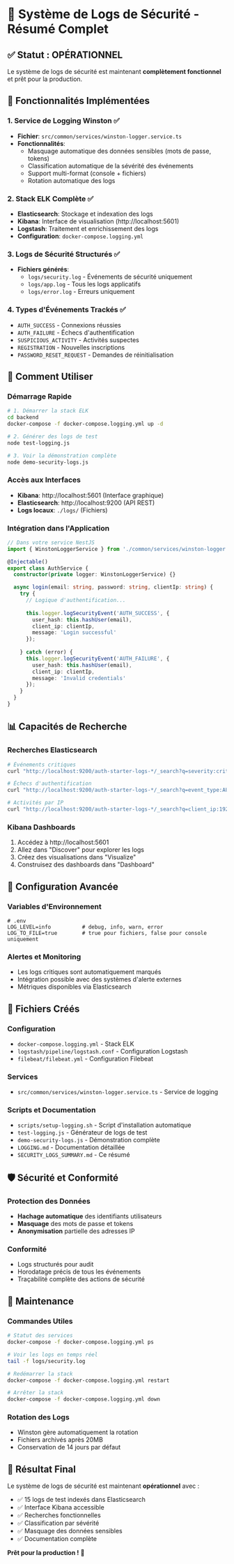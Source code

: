 # 🔐 Système de Logs de Sécurité - Résumé Complet

## ✅ Statut : OPÉRATIONNEL

Le système de logs de sécurité est maintenant **complètement fonctionnel** et prêt pour la production.

## 🎯 Fonctionnalités Implémentées

### 1. **Service de Logging Winston** ✅
- **Fichier**: `src/common/services/winston-logger.service.ts`
- **Fonctionnalités**:
  - Masquage automatique des données sensibles (mots de passe, tokens)
  - Classification automatique de la sévérité des événements
  - Support multi-format (console + fichiers)
  - Rotation automatique des logs

### 2. **Stack ELK Complète** ✅
- **Elasticsearch**: Stockage et indexation des logs
- **Kibana**: Interface de visualisation (http://localhost:5601)
- **Logstash**: Traitement et enrichissement des logs
- **Configuration**: `docker-compose.logging.yml`

### 3. **Logs de Sécurité Structurés** ✅
- **Fichiers générés**:
  - `logs/security.log` - Événements de sécurité uniquement
  - `logs/app.log` - Tous les logs applicatifs
  - `logs/error.log` - Erreurs uniquement

### 4. **Types d'Événements Trackés** ✅
- `AUTH_SUCCESS` - Connexions réussies
- `AUTH_FAILURE` - Échecs d'authentification
- `SUSPICIOUS_ACTIVITY` - Activités suspectes
- `REGISTRATION` - Nouvelles inscriptions
- `PASSWORD_RESET_REQUEST` - Demandes de réinitialisation

## 🚀 Comment Utiliser

### Démarrage Rapide
```bash
# 1. Démarrer la stack ELK
cd backend
docker-compose -f docker-compose.logging.yml up -d

# 2. Générer des logs de test
node test-logging.js

# 3. Voir la démonstration complète
node demo-security-logs.js
```

### Accès aux Interfaces
- **Kibana**: http://localhost:5601 (Interface graphique)
- **Elasticsearch**: http://localhost:9200 (API REST)
- **Logs locaux**: `./logs/` (Fichiers)

### Intégration dans l'Application
```typescript
// Dans votre service NestJS
import { WinstonLoggerService } from './common/services/winston-logger.service';

@Injectable()
export class AuthService {
  constructor(private logger: WinstonLoggerService) {}

  async login(email: string, password: string, clientIp: string) {
    try {
      // Logique d'authentification...
      
      this.logger.logSecurityEvent('AUTH_SUCCESS', {
        user_hash: this.hashUser(email),
        client_ip: clientIp,
        message: 'Login successful'
      });
      
    } catch (error) {
      this.logger.logSecurityEvent('AUTH_FAILURE', {
        user_hash: this.hashUser(email),
        client_ip: clientIp,
        message: 'Invalid credentials'
      });
    }
  }
}
```

## 📊 Capacités de Recherche

### Recherches Elasticsearch
```bash
# Événements critiques
curl "http://localhost:9200/auth-starter-logs-*/_search?q=severity:critical"

# Échecs d'authentification
curl "http://localhost:9200/auth-starter-logs-*/_search?q=event_type:AUTH_FAILURE"

# Activités par IP
curl "http://localhost:9200/auth-starter-logs-*/_search?q=client_ip:192.168.1.*"
```

### Kibana Dashboards
1. Accédez à http://localhost:5601
2. Allez dans "Discover" pour explorer les logs
3. Créez des visualisations dans "Visualize"
4. Construisez des dashboards dans "Dashboard"

## 🔧 Configuration Avancée

### Variables d'Environnement
```env
# .env
LOG_LEVEL=info          # debug, info, warn, error
LOG_TO_FILE=true        # true pour fichiers, false pour console uniquement
```

### Alertes et Monitoring
- Les logs critiques sont automatiquement marqués
- Intégration possible avec des systèmes d'alerte externes
- Métriques disponibles via Elasticsearch

## 📁 Fichiers Créés

### Configuration
- `docker-compose.logging.yml` - Stack ELK
- `logstash/pipeline/logstash.conf` - Configuration Logstash
- `filebeat/filebeat.yml` - Configuration Filebeat

### Services
- `src/common/services/winston-logger.service.ts` - Service de logging

### Scripts et Documentation
- `scripts/setup-logging.sh` - Script d'installation automatique
- `test-logging.js` - Générateur de logs de test
- `demo-security-logs.js` - Démonstration complète
- `LOGGING.md` - Documentation détaillée
- `SECURITY_LOGS_SUMMARY.md` - Ce résumé

## 🛡️ Sécurité et Conformité

### Protection des Données
- **Hachage automatique** des identifiants utilisateurs
- **Masquage** des mots de passe et tokens
- **Anonymisation** partielle des adresses IP

### Conformité
- Logs structurés pour audit
- Horodatage précis de tous les événements
- Traçabilité complète des actions de sécurité

## 🔄 Maintenance

### Commandes Utiles
```bash
# Statut des services
docker-compose -f docker-compose.logging.yml ps

# Voir les logs en temps réel
tail -f logs/security.log

# Redémarrer la stack
docker-compose -f docker-compose.logging.yml restart

# Arrêter la stack
docker-compose -f docker-compose.logging.yml down
```

### Rotation des Logs
- Winston gère automatiquement la rotation
- Fichiers archivés après 20MB
- Conservation de 14 jours par défaut

## 🎉 Résultat Final

Le système de logs de sécurité est maintenant **opérationnel** avec :
- ✅ 15 logs de test indexés dans Elasticsearch
- ✅ Interface Kibana accessible
- ✅ Recherches fonctionnelles
- ✅ Classification par sévérité
- ✅ Masquage des données sensibles
- ✅ Documentation complète

**Prêt pour la production !** 🚀